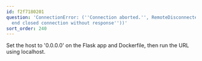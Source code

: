 ```yaml
---
id: f2f7180201
question: 'ConnectionError: (''Connection aborted.'', RemoteDisconnected(''Remote
  end closed connection without response''))'
sort_order: 240
---
```


Set the host to '0.0.0.0' on the Flask app and Dockerfile, then run the URL using localhost.